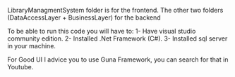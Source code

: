 LibraryManagmentSystem folder is for the frontend.
The other two folders (DataAccessLayer + BusinessLayer) for the backend

To be able to run this code you will have to:
1- Have visual studio community edition.
2- Installed .Net Framework (C#).
3- Installed sql server in your machine.

For Good UI I advice you to use Guna Framework, you can search for that in Youtube.
